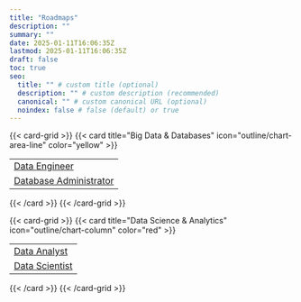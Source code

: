 ```yaml
---
title: "Roadmaps"
description: ""
summary: ""
date: 2025-01-11T16:06:35Z
lastmod: 2025-01-11T16:06:35Z
draft: false
toc: true
seo:
  title: "" # custom title (optional)
  description: "" # custom description (recommended)
  canonical: "" # custom canonical URL (optional)
  noindex: false # false (default) or true
---
```


{{< card-grid >}}
{{< card title="Big Data & Databases" icon="outline/chart-area-line" color="yellow" >}}

|                                                              |
|--------------------------------------------------------------|
| [Data Engineer](../roadmaps/data-engineer)                   |
| [Database Administrator](../roadmaps/database-administrator) |

{{< /card >}}
{{< /card-grid >}}

{{< card-grid >}}
{{< card title="Data Science & Analytics" icon="outline/chart-column" color="red" >}}

|                                              |
|----------------------------------------------|
| [Data Analyst](../roadmaps/data-analyst)     |
| [Data Scientist](../roadmaps/data-scientist) |

{{< /card >}}
{{< /card-grid >}}
